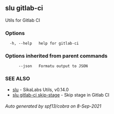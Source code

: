 ## slu gitlab-ci

Utils for Gitlab CI

### Options

```
  -h, --help   help for gitlab-ci
```

### Options inherited from parent commands

```
      --json   Formatu output to JSON
```

### SEE ALSO

* [slu](slu.md)	 - SikaLabs Utils, v0.14.0
* [slu gitlab-ci skip-stage](slu_gitlab-ci_skip-stage.md)	 - Skip stage in Gitlab CI

###### Auto generated by spf13/cobra on 8-Sep-2021
